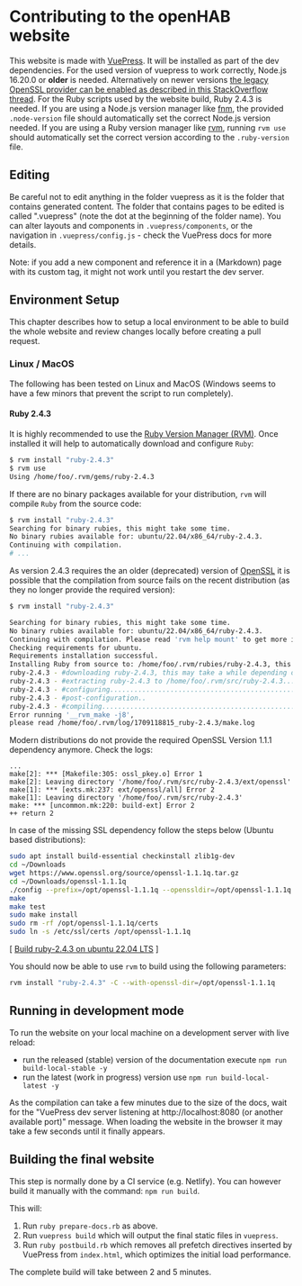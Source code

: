 # Contributing to the openHAB website

This website is made with [VuePress](https://vuepress.vuejs.org/).
It will be installed as part of the dev dependencies.
For the used version of vuepress to work correctly, Node.js 16.20.0 or **older** is needed. 
Alternatively on newer versions [the legacy OpenSSL provider can be enabled as described in this StackOverflow thread](https://stackoverflow.com/questions/69692842/error-message-error0308010cdigital-envelope-routinesunsupported).
For the Ruby scripts used by the website build, Ruby 2.4.3 is needed.
If you are using a Node.js version manager like [fnm](https://github.com/Schniz/fnm), the provided `.node-version` file should automatically set the correct Node.js version needed.
If you are using a Ruby version manager like [rvm](https://rvm.io/), running `rvm use` should automatically set the correct version according to the `.ruby-version` file.

## Editing

Be careful not to edit anything in the folder vuepress as it is the folder that contains generated content. 
The folder that contains pages to be edited is called ".vuepress" (note the dot at the beginning of the folder name).
You can alter layouts and components in `.vuepress/components`, or the navigation in `.vuepress/config.js` - check the VuePress docs for more details. 

Note: if you add a new component and reference it in a (Markdown) page with its custom tag, it might not work until you restart the dev server.

## Environment Setup

This chapter describes how to setup a local environment to be able to build the whole website and review changes locally before creating a pull request.

### Linux / MacOS

The following has been tested on Linux and MacOS (Windows seems to have a few minors that prevent the script to run completely). 

#### Ruby 2.4.3

It is highly recommended to use the [Ruby Version Manager (RVM)](https://rvm.io). 
Once installed it will help to automatically download and configure `Ruby`:

```bash
$ rvm install "ruby-2.4.3"
$ rvm use
Using /home/foo/.rvm/gems/ruby-2.4.3
```

If there are no binary packages available for your distribution, `rvm` will compile `Ruby` from the source code:

```bash
$ rvm install "ruby-2.4.3"
Searching for binary rubies, this might take some time.
No binary rubies available for: ubuntu/22.04/x86_64/ruby-2.4.3.
Continuing with compilation.
# ...
```

As version 2.4.3 requires the an older (deprecated) version of [OpenSSL](https://www.openssl.org) it is possible that the compilation from source fails on the recent distribution (as they no longer provide the required version):

```bash
$ rvm install "ruby-2.4.3"

Searching for binary rubies, this might take some time.
No binary rubies available for: ubuntu/22.04/x86_64/ruby-2.4.3.
Continuing with compilation. Please read 'rvm help mount' to get more information on binary rubies.
Checking requirements for ubuntu.
Requirements installation successful.
Installing Ruby from source to: /home/foo/.rvm/rubies/ruby-2.4.3, this may take a while depending on your cpu(s)...
ruby-2.4.3 - #downloading ruby-2.4.3, this may take a while depending on your connection...
ruby-2.4.3 - #extracting ruby-2.4.3 to /home/foo/.rvm/src/ruby-2.4.3.....
ruby-2.4.3 - #configuring..................................................................
ruby-2.4.3 - #post-configuration..
ruby-2.4.3 - #compiling................................................................................................................................................................................................|
Error running '__rvm_make -j8',
please read /home/foo/.rvm/log/1709118815_ruby-2.4.3/make.log
```

Modern distributions do not provide the required OpenSSL Version 1.1.1 dependency anymore. 
Check the logs:

```log
...
make[2]: *** [Makefile:305: ossl_pkey.o] Error 1
make[2]: Leaving directory '/home/foo/.rvm/src/ruby-2.4.3/ext/openssl'
make[1]: *** [exts.mk:237: ext/openssl/all] Error 2
make[1]: Leaving directory '/home/foo/.rvm/src/ruby-2.4.3'
make: *** [uncommon.mk:220: build-ext] Error 2
++ return 2
```

In case of the missing SSL dependency follow the steps below (Ubuntu based distributions):

```bash
sudo apt install build-essential checkinstall zlib1g-dev
cd ~/Downloads
wget https://www.openssl.org/source/openssl-1.1.1q.tar.gz
cd ~/Downloads/openssl-1.1.1q
./config --prefix=/opt/openssl-1.1.1q --openssldir=/opt/openssl-1.1.1q shared zlib
make
make test
sudo make install
sudo rm -rf /opt/openssl-1.1.1q/certs
sudo ln -s /etc/ssl/certs /opt/openssl-1.1.1q
```

[ [Build ruby-2.4.3 on ubuntu 22.04 LTS](https://github.com/rbenv/ruby-build/discussions/1940#discussioncomment-2663209) ]

You should now be able to use `rvm` to build using the following parameters:

```bash
rvm install "ruby-2.4.3" -C --with-openssl-dir=/opt/openssl-1.1.1q
```

## Running in development mode

To run the website on your local machine on a development server with live reload:

- run the released (stable) version of the documentation execute `npm run build-local-stable -y`
- run the latest (work in progress) version use `npm run build-local-latest -y`

As the compilation can take a few minutes due to the size of the docs, wait for the "VuePress dev server listening at http://localhost:8080 (or another available port)" message.
When loading the website in the browser it may take a few seconds until it finally appears.

## Building the final website

This step is normally done by a CI service (e.g. Netlify).
You can however build it manually with the command: `npm run build`.

This will:

1. Run `ruby prepare-docs.rb` as above.
2. Run `vuepress build` which will output the final static files in `vuepress`.
3. Run `ruby postbuild.rb` which removes all prefetch directives inserted by VuePress from `index.html`, which optimizes the initial load performance.

The complete build will take between 2 and 5 minutes.
